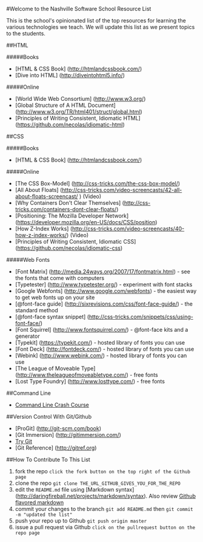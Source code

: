 #Welcome to the Nashville Software School Resource List

This is the school's opinionated list of the top resources for learning the various technologies we teach.  We will update this list as we present topics to the students.

##HTML

#####Books
* [HTML & CSS Book] (http://htmlandcssbook.com/)
* [Dive into HTML] (http://diveintohtml5.info/)

#####Online
* [World Wide Web Consortium] (http://www.w3.org/)
* [Global Structure of A HTML Document] (http://www.w3.org/TR/html401/struct/global.html)
* [Principles of Writing Consistent, Idiomatic HTML] (https://github.com/necolas/idiomatic-html)

##CSS

#####Books
* [HTML & CSS Book] (http://htmlandcssbook.com/)

#####Online
* [The CSS Box-Model] (http://css-tricks.com/the-css-box-model/)
* [All About Floats] (http://css-tricks.com/video-screencasts/42-all-about-floats-screencast/ ) (Video)
* [Why Containers Don't Clear Themselves] (http://css-tricks.com/containers-dont-clear-floats/)
* [Positioning: The Mozilla Developer Network] (https://developer.mozilla.org/en-US/docs/CSS/position)
* [How Z-Index Works] (http://css-tricks.com/video-screencasts/40-how-z-index-works/) (Video)
* [Principles of Writing Consistent, Idiomatic CSS] (https://github.com/necolas/idiomatic-css)

#####Web Fonts
* [Font Matrix] (http://media.24ways.org/2007/17/fontmatrix.html) - see the fonts that come with computers
* [Typetester] (http://www.typetester.org/) - experiment with font stacks
* [Google Webfonts] (http://www.google.com/webfonts) - the easiest way to get web fonts up on your site
* [@font-face guide] (http://sixrevisions.com/css/font-face-guide/) - the standard method
* [@font-face syntax snippet] (http://css-tricks.com/snippets/css/using-font-face/)
* [Font Squirrel] (http://www.fontsquirrel.com/) - @font-face kits and a generator
* [Typekit] (https://typekit.com/) - hosted library of fonts you can use
* [Font Deck] (http://fontdeck.com/) - hosted library of fonts you can use
* [Webink] (http://www.webink.com/) - hosted library of fonts you can use
* [The League of Moveable Type] (http://www.theleagueofmoveabletype.com/) - free fonts
* [Lost Type Foundry] (http://www.losttype.com/) - free fonts

##Command Line

* [Command Line Crash Course](http://cli.learncodethehardway.org/book/)

##Version Control With Git/Github

* [ProGit] (http://git-scm.com/book)
* [Git Immersion] (http://gitimmersion.com/)
* [Try Git](http://try.github.com/)
* [Git Reference] (http://gitref.org)


##How To Contribute To This List

1. fork the repo `click the fork button on the top right of the Github page`
2. clone the repo `git clone THE_URL_GITHUB_GIVES_YOU_FOR_THE_REPO`
3. edit the `README.md` file using [Markdown syntax] (http://daringfireball.net/projects/markdown/syntax). Also review [Github flavored markdown](http://github.github.com/github-flavored-markdown/)
4. commit your changes to the branch `git add README.md` then `git commit -m "updated the list"`
5. push your repo up to Github `git push origin master`
6. issue a pull request via Github `click on the pullrequest button on the repo page`

